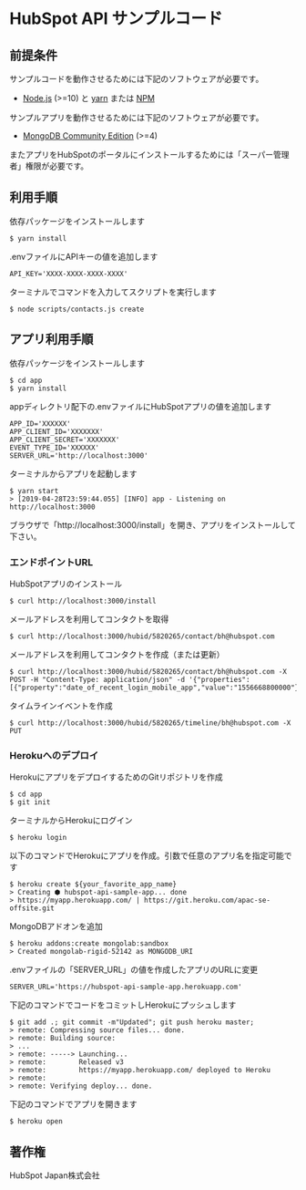 # HubSpot API サンプルコード

## 前提条件
サンプルコードを動作させるためには下記のソフトウェアが必要です。

- [Node.js](https://nodejs.org/en/) (>=10) と [yarn](https://yarnpkg.com/en/docs/install#mac-stable) または [NPM](https://www.npmjs.com/get-npm)

サンプルアプリを動作させるためには下記のソフトウェアが必要です。

- [MongoDB Community Edition](https://docs.mongodb.com/manual/tutorial/install-mongodb-on-os-x/) (>=4)

またアプリをHubSpotのポータルにインストールするためには「スーパー管理者」権限が必要です。

## 利用手順

依存パッケージをインストールします

    $ yarn install

.envファイルにAPIキーの値を追加します

    API_KEY='XXXX-XXXX-XXXX-XXXX'

ターミナルでコマンドを入力してスクリプトを実行します

    $ node scripts/contacts.js create

## アプリ利用手順

依存パッケージをインストールします

    $ cd app
    $ yarn install

appディレクトリ配下の.envファイルにHubSpotアプリの値を追加します

    APP_ID='XXXXXX'
    APP_CLIENT_ID='XXXXXXX'
    APP_CLIENT_SECRET='XXXXXXX'
    EVENT_TYPE_ID='XXXXXX'
    SERVER_URL='http://localhost:3000'

ターミナルからアプリを起動します

    $ yarn start
    > [2019-04-28T23:59:44.055] [INFO] app - Listening on http://localhost:3000

ブラウザで「http://localhost:3000/install」を開き、アプリをインストールして下さい。

### エンドポイントURL

HubSpotアプリのインストール

    $ curl http://localhost:3000/install

メールアドレスを利用してコンタクトを取得

    $ curl http://localhost:3000/hubid/5820265/contact/bh@hubspot.com

メールアドレスを利用してコンタクトを作成（または更新）

    $ curl http://localhost:3000/hubid/5820265/contact/bh@hubspot.com -X POST -H "Content-Type: application/json" -d '{"properties":[{"property":"date_of_recent_login_mobile_app","value":"1556668800000"}]}'

タイムラインイベントを作成

    $ curl http://localhost:3000/hubid/5820265/timeline/bh@hubspot.com -X PUT

### Herokuへのデプロイ

HerokuにアプリをデプロイするためのGitリポジトリを作成

    $ cd app
    $ git init

ターミナルからHerokuにログイン

    $ heroku login

以下のコマンドでHerokuにアプリを作成。引数で任意のアプリ名を指定可能です

    $ heroku create ${your_favorite_app_name}
    > Creating ⬢ hubspot-api-sample-app... done
    > https://myapp.herokuapp.com/ | https://git.heroku.com/apac-se-offsite.git

MongoDBアドオンを追加

    $ heroku addons:create mongolab:sandbox
    > Created mongolab-rigid-52142 as MONGODB_URI

.envファイルの「SERVER_URL」の値を作成したアプリのURLに変更

    SERVER_URL='https://hubspot-api-sample-app.herokuapp.com'

下記のコマンドでコードをコミットしHerokuにプッシュします

    $ git add .; git commit -m"Updated"; git push heroku master;
    > remote: Compressing source files... done.
    > remote: Building source:
    > ...
    > remote: -----> Launching...
    > remote:        Released v3
    > remote:        https://myapp.herokuapp.com/ deployed to Heroku
    > remote:
    > remote: Verifying deploy... done.

下記のコマンドでアプリを開きます

    $ heroku open

## 著作権

HubSpot Japan株式会社
